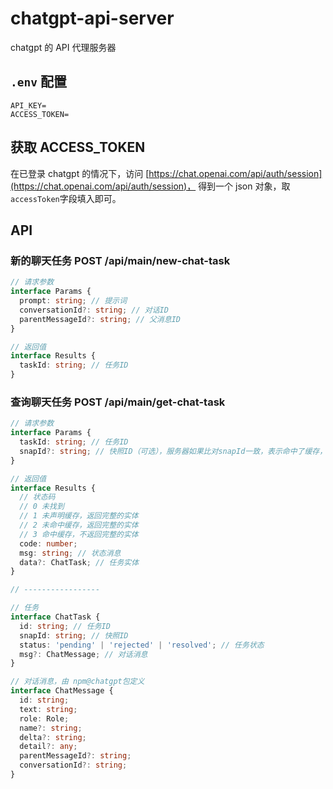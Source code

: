 # chatgpt-api-server

chatgpt 的 API 代理服务器

## `.env` 配置

```
API_KEY=
ACCESS_TOKEN=

```

## 获取 ACCESS_TOKEN

在已登录 chatgpt 的情况下，访问 [https://chat.openai.com/api/auth/session](https://chat.openai.com/api/auth/session)，
得到一个 json 对象，取`accessToken`字段填入即可。

## API

### 新的聊天任务 POST /api/main/new-chat-task

```ts
// 请求参数
interface Params {
  prompt: string; // 提示词
  conversationId?: string; // 对话ID
  parentMessageId?: string; // 父消息ID
}

// 返回值
interface Results {
  taskId: string; // 任务ID
}
```

### 查询聊天任务 POST /api/main/get-chat-task

```ts
// 请求参数
interface Params {
  taskId: string; // 任务ID
  snapId?: string; // 快照ID（可选），服务器如果比对snapId一致，表示命中了缓存，不会返回完整数据
}

// 返回值
interface Results {
  // 状态码
  // 0 未找到
  // 1 未声明缓存，返回完整的实体
  // 2 未命中缓存，返回完整的实体
  // 3 命中缓存，不返回完整的实体
  code: number;
  msg: string; // 状态消息
  data?: ChatTask; // 任务实体
}

// -----------------

// 任务
interface ChatTask {
  id: string; // 任务ID
  snapId: string; // 快照ID
  status: 'pending' | 'rejected' | 'resolved'; // 任务状态
  msg?: ChatMessage; // 对话消息
}

// 对话消息，由 npm@chatgpt包定义
interface ChatMessage {
  id: string;
  text: string;
  role: Role;
  name?: string;
  delta?: string;
  detail?: any;
  parentMessageId?: string;
  conversationId?: string;
}
```
